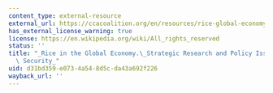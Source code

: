 ```yaml
---
content_type: external-resource
external_url: https://ccacoalition.org/en/resources/rice-global-economy-strategic-research-policy-issues-and-food-security
has_external_license_warning: true
license: https://en.wikipedia.org/wiki/All_rights_reserved
status: ''
title: "_Rice in the Global Economy.\_Strategic Research and Policy Issues for Food\
  \ Security_"
uid: d31bd359-e073-4a54-8d5c-da43a692f226
wayback_url: ''
---
```

